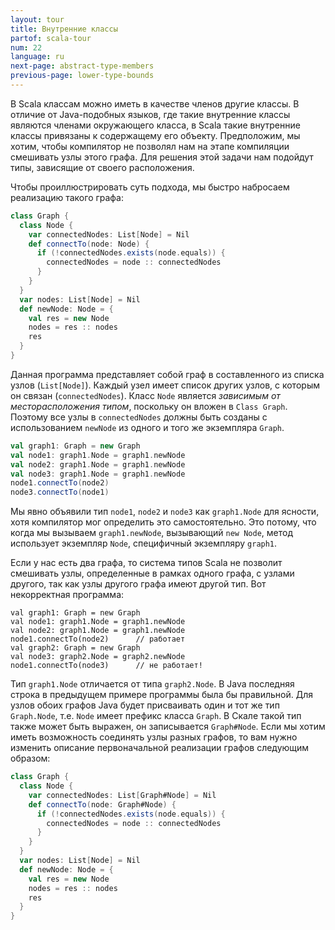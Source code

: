 ```yaml
---
layout: tour
title: Внутренние классы
partof: scala-tour
num: 22
language: ru
next-page: abstract-type-members
previous-page: lower-type-bounds
---
```


В Scala классам можно иметь в качестве членов другие классы. В отличие от Java-подобных языков, где такие внутренние классы являются членами окружающего класса, в Scala такие внутренние классы привязаны к содержащему его объекту. Предположим, мы хотим, чтобы компилятор не позволял нам на этапе компиляции смешивать узлы этого графа. Для решения этой задачи нам подойдут типы, зависящие от своего расположения. 

Чтобы проиллюстрировать суть подхода, мы быстро набросаем реализацию такого графа:

```scala mdoc
class Graph {
  class Node {
    var connectedNodes: List[Node] = Nil
    def connectTo(node: Node) {
      if (!connectedNodes.exists(node.equals)) {
        connectedNodes = node :: connectedNodes
      }
    }
  }
  var nodes: List[Node] = Nil
  def newNode: Node = {
    val res = new Node
    nodes = res :: nodes
    res
  }
}
```
Данная программа представляет собой граф в составленного из списка узлов (`List[Node]`). Каждый узел имеет список других узлов, с которым он связан (`connectedNodes`). Класс `Node` является _зависимым от месторасположения типом_, поскольку он вложен в `Class Graph`. Поэтому все узлы в `connectedNodes` должны быть созданы с использованием `newNode` из одного и того же экземпляра `Graph`.

```scala mdoc
val graph1: Graph = new Graph
val node1: graph1.Node = graph1.newNode
val node2: graph1.Node = graph1.newNode
val node3: graph1.Node = graph1.newNode
node1.connectTo(node2)
node3.connectTo(node1)
```
Мы явно объявили тип `node1`, `node2` и `node3` как `graph1.Node` для ясности, хотя компилятор мог определить это самостоятельно. Это потому, что когда мы вызываем `graph1.newNode`, вызывающий `new Node`, метод использует экземпляр `Node`, специфичный экземпляру `graph1`.

Если у нас есть два графа, то система типов Scala не позволит смешивать узлы, определенные в рамках одного графа, с узлами другого, так как узлы другого графа имеют другой тип.
Вот некорректная программа:

```scala:nest
val graph1: Graph = new Graph
val node1: graph1.Node = graph1.newNode
val node2: graph1.Node = graph1.newNode
node1.connectTo(node2)      // работает
val graph2: Graph = new Graph
val node3: graph2.Node = graph2.newNode
node1.connectTo(node3)      // не работает!
```
Тип `graph1.Node` отличается от типа `graph2.Node`. В Java последняя строка в предыдущем примере программы была бы правильной. Для узлов обоих графов Java будет присваивать один и тот же тип `Graph.Node`, т.е. `Node` имеет префикс класса `Graph`. В Скале такой тип также может быть выражен, он записывается `Graph#Node`. Если мы хотим иметь возможность соединять узлы разных графов, то вам нужно изменить описание первоначальной реализации графов следующим образом:

```scala mdoc:nest
class Graph {
  class Node {
    var connectedNodes: List[Graph#Node] = Nil
    def connectTo(node: Graph#Node) {
      if (!connectedNodes.exists(node.equals)) {
        connectedNodes = node :: connectedNodes
      }
    }
  }
  var nodes: List[Node] = Nil
  def newNode: Node = {
    val res = new Node
    nodes = res :: nodes
    res
  }
}
```

